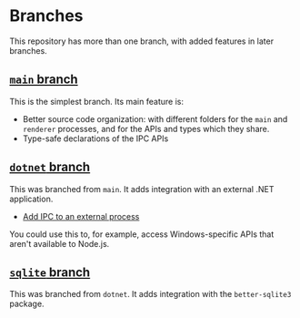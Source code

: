 # Branches

This repository has more than one branch, with added features in later branches.

## [`main` branch](https://github.com/cwellsx/electron_forge_template/tree/main)

This is the simplest branch.
Its main feature is:

- Better source code organization: with different folders for the `main` and `renderer` processes,
  and for the APIs and types which they share.
- Type-safe declarations of the IPC APIs

## [`dotnet` branch](https://github.com/cwellsx/electron_forge_template/tree/dotnet)

This was branched from `main`.
It adds integration with an external .NET application.

- [Add IPC to an external process](https://github.com/cwellsx/electron_forge_template/blob/dotnet/BOILERPLATE.md#add-ipc-to-an-external-process)

You could use this to, for example, access Windows-specific APIs that aren't available to Node.js.

## [`sqlite` branch](https://github.com/cwellsx/electron_forge_template/tree/sqlite)

This was branched from `dotnet`.
It adds integration with the `better-sqlite3` package.
